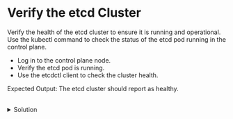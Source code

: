 # Verify the etcd Cluster
Verify the health of the etcd cluster to ensure it is running and operational. Use the kubectl command to check the status of the etcd pod running in the control plane.

- Log in to the control plane node.
- Verify the etcd pod is running.
- Use the etcdctl client to check the cluster health.

Expected Output: The etcd cluster should report as healthy.

<br>
<details><summary>Solution</summary>
<br>

```bash
kubectl get pods -n kube-system | grep etcd

ETCDCTL_API=3 etcdctl --endpoints=https://127.0.0.1:2379 --cacert=/etc/kubernetes/pki/etcd/ca.crt \
--cert=/etc/kubernetes/pki/etcd/server.crt --key=/etc/kubernetes/pki/etcd/server.key endpoint health

```{{exec}}

</details>
